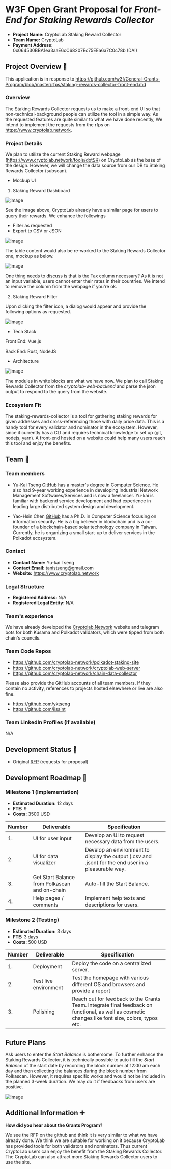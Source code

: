 # W3F Open Grant Proposal for *Front-End for Staking Rewards Collector*

* **Project Name:** CryptoLab Staking Reward Collector
* **Team Name:** CryptoLab
* **Payment Address:** 0x064530BBA1ea3aaE6cC68207Ec75EEa6a7C0c78b (DAI)

## Project Overview :page_facing_up:

This application is in response to https://github.com/w3f/General-Grants-Program/blob/master/rfps/staking-rewards-collector-front-end.md

### Overview

The Staking Rewards Collector requests us to make a front-end UI so that non-technical-background people can utilize the tool in a simple way. As the requested features are quite similar to what we have done recently, We intend to implement the requests from the rfps on https://www.cryptolab.network.

### Project Details

We plan to utilize the current Staking Reward webpage (https://www.cryptolab.network/tools/dotSR) on CryptoLab as the base of the design. However, we will change the data source from our DB to Staking Rewards Collector (subscan).

* Mockup UI

1. Staking Reward Dashboard

![image](https://user-images.githubusercontent.com/5772463/120571225-3fb02880-c44c-11eb-89b3-59328790e19f.png)

See the image above, CryptoLab already have a similar page for users to query their rewards. We enhance the followings

* Filter as requested
* Export to CSV or JSON

![image](https://user-images.githubusercontent.com/5772463/120590152-a80f0200-c46c-11eb-922f-c45cb20b28c5.png)

The table content would also be re-worked to the Staking Rewards Collector one, mockup as below.

![image](https://user-images.githubusercontent.com/5772463/120591006-fffa3880-c46d-11eb-825c-6095f74b3302.png)


One thing needs to discuss is that is the Tax column necessary? As it is not an input variable, users cannot enter their rates in their countries. We intend to remove the column from the webpage if you're ok.

2. Staking Reward Filter

Upon clicking the filter icon, a dialog would appear and provide the following options as requested.

![image](https://user-images.githubusercontent.com/5772463/120569762-2ce82480-c449-11eb-84fb-4f6ba38a1960.png)

* Tech Stack

Front End: Vue.js

Back End: Rust, NodeJS

* Architecture

![image](https://user-images.githubusercontent.com/5772463/120573135-b0a50f80-c44f-11eb-912a-d625ba4112fd.png)
 
 The modules in white blocks are what we have now. We plan to call Staking Rewards Collector from the *cryptolab-web-backend* and parse the json output to respond to the query from the website.

### Ecosystem Fit

The staking-rewards-collector is a tool for gathering staking rewards for given addresses and cross-referencing those with daily price data. This is a handy tool for every validator and nominator in the ecosystem. However, since it currently has a CLI and requires technical knowledge to set up (git, nodejs, yarn). A front-end hosted on a website could help many users reach this tool and enjoy the benefits.

## Team :busts_in_silhouette:

### Team members

* Yu-Kai Tseng [GitHub](https://github.com/yktseng) has a master's degree in Computer Science. He also had 9-year working experience in developing Industrial Network Management Softwares/Services and is now a freelancer. Yu-kai is familiar with backend service development and had experience in leading large distributed system design and development.

* Yao-Hsin Chen [GitHub](https://github.com/iisaint) has a Ph.D. in Computer Science focusing on information security. He is a big believer in blockchain and is a co-founder of a blockchain-based solar technology company in Taiwan. Currently, he is organizing a small start-up to deliver services in the Polkadot ecosystem.

### Contact

* **Contact Name:** Yu-kai Tseng
* **Contact Email:** tanistseng@gmail.com
* **Website:** https://www.cryptolab.network

### Legal Structure

* **Registered Address:** N/A
* **Registered Legal Entity:** N/A

### Team's experience

We have already developed the [Cryptolab.Network](https://www.cryptolab.network) website and telegram bots for both Kusama and Polkadot validators, which were tipped from both chain's councils.

### Team Code Repos

* https://github.com/cryptolab-network/polkadot-staking-site
* https://github.com/cryptolab-network/cryptolab-web-server
* https://github.com/cryptolab-network/chain-data-collector

Please also provide the GitHub accounts of all team members. If they contain no activity, references to projects hosted elsewhere or live are also fine.

* https://github.com/yktseng
* https://github.com/iisaint

### Team LinkedIn Profiles (if available)

N/A

## Development Status :open_book:

* Original [RFP](https://github.com/w3f/General-Grants-Program/blob/master/rfps/staking-rewards-collector-front-end.md) (requests for proposal)

## Development Roadmap :nut_and_bolt:

### Milestone 1 (Implementation)

* **Estimated Duration:** 12 days
* **FTE:**  9
* **Costs:** 3500 USD


| Number | Deliverable | Specification |
| ------------- | ------------- | ------------- |
| 1. | UI for user input | Develop an UI to request necessary data from the users. |
| 2.  | UI for data visualizer  | Develop an environment to display the output (.csv and .json) for the end user in a pleasurable way. |
| 3.  | Get Start Balance from Polkascan and on-chain | Auto-fill the Start Balance. |
| 4.  | Help pages / comments  | Implement help texts and descriptions for users. |


### Milestone 2 (Testing)

* **Estimated Duration:** 3 days
* **FTE:**  3 days
* **Costs:** 500 USD


| Number | Deliverable | Specification |
| ------------- | ------------- | ------------- |
| 1. | Deployment | Deploy the code on a centralized server. |
| 2. | Test live environment | Test the homepage with various different OS and browsers and provide a report |
| 3. | Polishing | Reach out for feedback to the Grants Team. Integrate final feedback on functional, as well as cosmetic changes like font size, colors, typos etc. |


## Future Plans

Ask users to enter the *Start Balance* is bothersome. To further enhance the Staking Rewards Collector, it is technically possible to auto fill the *Start Balance* of the start date by recording the block number at 12:00 am each day and then collecting the balances during the block number from Polkascan. However, it requires specific works and would not be included in the planned 3-week duration. We may do it if feedbacks from users are positive.

![image](https://user-images.githubusercontent.com/5772463/120570179-18f0f280-c44a-11eb-9ec6-3a68e91803b3.png)

## Additional Information :heavy_plus_sign:

**How did you hear about the Grants Program?**

We see the RFP on the github and think it is very similar to what we have already done. We think we are suitable for working on it because CryptoLab has provided tools for both validators and nominators. Thus current CryptoLab users can enjoy the benefit from the Staking Rewards Collector. The CryptoLab can also attract more Staking Rewards Collector users to use the site.

